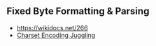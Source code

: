 ## Fixed Byte Formatting & Parsing

- https://wikidocs.net/266
- [Charset Encoding Juggling](https://yangyag.tistory.com/374)
